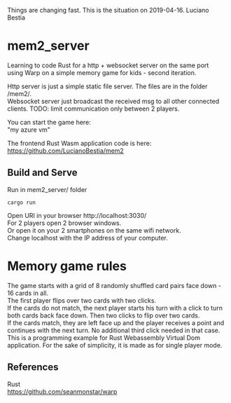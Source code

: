 Things are changing fast. This is the situation on 2019-04-16. Luciano Bestia
# mem2_server

Learning to code Rust for a http + websocket server on the same port   
using Warp on a simple memory game for kids - second iteration.  
   
Http server is just a simple static file server. The files are in the folder /mem2/.  
Websocket server just broadcast the received msg to all other connected clients.
TODO: limit communication only between 2 players.    
    
You can start the game here:  
 "my azure vm"

The frontend Rust Wasm application code is here:  
https://github.com/LucianoBestia/mem2  
 
## Build and Serve
Run in mem2_server/ folder
```
cargo run
```

Open URI in your browser
http://localhost:3030/  
For 2 players open 2 browser windows.  
Or open it on your 2 smartphones on the same wifi network.  
Change localhost with the IP address of your computer.  
# Memory game rules
The game starts with a grid of 8 randomly shuffled card pairs face down - 16 cards in all.  
The first player flips over two cards with two clicks.  
If the cards do not match, the next player starts his turn with a click to turn both cards back face down. Then two clicks to flip over two cards.  
If the cards match, they are left face up and the player receives a point and continues with the next turn. No additional third click needed in that case.  
This is a programming example for Rust Webassembly Virtual Dom application. 
For the sake of simplicity, it is made as for single player mode. 


## References
Rust  
https://github.com/seanmonstar/warp
